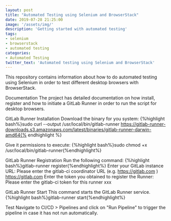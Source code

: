 ```yaml
---
layout: post
title: "Automated Testing using Selenium and BrowserStack"
date: 2019-07-28 21:25:00
image: '/assets/img/'
description: 'Getting started with automated testing'
tags:  
- selenium 
- browserstack
- automated testing  
categories:
- Automated Testing
twitter_text: 'Automated testing using Selenium and BrowserStack'
---
```

This repository contains information about how to do automated testing using Selenium in order to test different desktop browsers with BrowserStack.

Documentation
The project has detailed documentation on how install, register and how to initiate a GitLab Runner in order to run the script for desktop browsers.

GitLab Runner Installation
Download the binary for you system:
{%highlight bash%}sudo curl --output /usr/local/bin/gitlab-runner https://gitlab-runner-downloads.s3.amazonaws.com/latest/binaries/gitlab-runner-darwin-amd64{% endhighlight %}

Give it permissions to execute:
{%highlight bash%}sudo chmod +x /usr/local/bin/gitlab-runner{%endhighlight%}

GitLab Runner Registration
Run the following command:
{%highlight bash%}gitlab-runner register{%endhighlight%}
Enter your GitLab instance URL:
Please enter the gitlab-ci coordinator URL (e.g. https://gitlab.com )
https://gitlab.com
Enter the token you obtained to register the Runner:
Please enter the gitlab-ci token for this runner
xxx

GitLab Runner Start
This command starts the GitLab Runner service.
{%highlight bash%}gitlab-runner start{%endhighlight%}

Test
Navigate to CI/CD > Pipelines and click on "Run Pipeline" to trigger the pipeline in case it has not run automatically.
